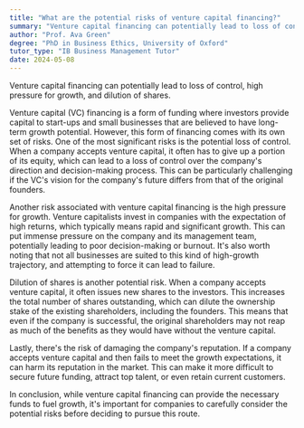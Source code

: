 ```yaml
---
title: "What are the potential risks of venture capital financing?"
summary: "Venture capital financing can potentially lead to loss of control, high pressure for growth, and dilution of shares."
author: "Prof. Ava Green"
degree: "PhD in Business Ethics, University of Oxford"
tutor_type: "IB Business Management Tutor"
date: 2024-05-08
---
```


Venture capital financing can potentially lead to loss of control, high pressure for growth, and dilution of shares.

Venture capital (VC) financing is a form of funding where investors provide capital to start-ups and small businesses that are believed to have long-term growth potential. However, this form of financing comes with its own set of risks. One of the most significant risks is the potential loss of control. When a company accepts venture capital, it often has to give up a portion of its equity, which can lead to a loss of control over the company's direction and decision-making process. This can be particularly challenging if the VC's vision for the company's future differs from that of the original founders.

Another risk associated with venture capital financing is the high pressure for growth. Venture capitalists invest in companies with the expectation of high returns, which typically means rapid and significant growth. This can put immense pressure on the company and its management team, potentially leading to poor decision-making or burnout. It's also worth noting that not all businesses are suited to this kind of high-growth trajectory, and attempting to force it can lead to failure.

Dilution of shares is another potential risk. When a company accepts venture capital, it often issues new shares to the investors. This increases the total number of shares outstanding, which can dilute the ownership stake of the existing shareholders, including the founders. This means that even if the company is successful, the original shareholders may not reap as much of the benefits as they would have without the venture capital.

Lastly, there's the risk of damaging the company's reputation. If a company accepts venture capital and then fails to meet the growth expectations, it can harm its reputation in the market. This can make it more difficult to secure future funding, attract top talent, or even retain current customers.

In conclusion, while venture capital financing can provide the necessary funds to fuel growth, it's important for companies to carefully consider the potential risks before deciding to pursue this route.
    